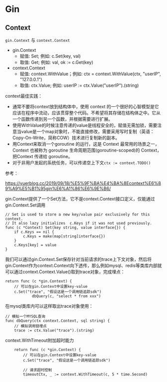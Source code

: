 # Gin

## Context

`gin.Context` 与 `context.Context`

- gin.Context
  - 赋值: Set; 例如: c.Set(key, val)
  - 取值: Get; 例如: val, ok := c.Get(key)
- context.Context
  - 赋值: context.WithValue；例如: ctx = context.WithValue(ctx, "userIP", "127.0.0.1")
  - 取值: ctx.Value; 例如: userIP := ctx.Value("userIP").(string)

context最佳实践：

- 通常不要将context放到结构体中，使用 context 的一个很好的心智模型是它应该在程序中流动，应该贯穿整个代码。不希望将其存储在结构体之中。它从一个函数传递到另一个函数，并根据需要进行扩展。
- 使用WithValue的时候注意传递的value是线程安全的，赋值无需加锁，需要注意当value是一个map对象时，不能直接修改，需要采用写时复制（英语：Copy-On-Write，简称COW）技术进行复制新的副本。
- 用Context来取消一个goroutine 的运行，这是 Context 最常用的场景之一，Context 也被称为 goroutine 生命周期范围(goroutine-scoped)的 Context，把Context 传递给 goroutine。
- 对于非用户发起的系统任务，可以传递空上下文`ctx := context.TODO()`

参考：

https://yuerblog.cc/2019/09/18/%E5%9F%BA%E4%BA%8Econtext%E6%89%A9%E5%B1%95gin%E6%A1%86%E6%9E%B6/

gin.Context提供了一个Set方法，它不是context.Context接口定义，仅能通过gin.Context.Set调用

```
// Set is used to store a new key/value pair exclusively for this context.
// It also lazy initializes  c.Keys if it was not used previously.
func (c *Context) Set(key string, value interface{}) {
    if c.Keys == nil {
        c.Keys = make(map[string]interface{})
    }
    c.Keys[key] = value
}
```

我们可以通过gin.Context.Set保存针对当前请求的trace上下文对象，然后将gin.Context作为context.Context向下透传，那么例如mysql、redis等类库内部就可以通过context.Context.Value()取到trace对象，完成埋点：

```
return func (c *gin.Context) {
    // 可以在gin.Context中设置key-value
    c.Set("trace", "假设这是一个调用链追踪sdk") 
            dbQuery(c, "select * from xxx")
```

在mysql类库内可以这样取出trace对象使用：

```
// 模拟一个MYSQL查询
func dbQuery(ctx context.Context, sql string) {
    // 模拟调用链埋点
    trace := ctx.Value("trace").(string)
```

context.WithTimeout附加超时能力

```
    return func (c *gin.Context) {
        // 可以在gin.Context中设置key-value
        c.Set("trace", "假设这是一个调用链追踪sdk")

        // 请求超时控制
        timeoutCtx, _ := context.WithTimeout(c, 5 * time.Second)
```
